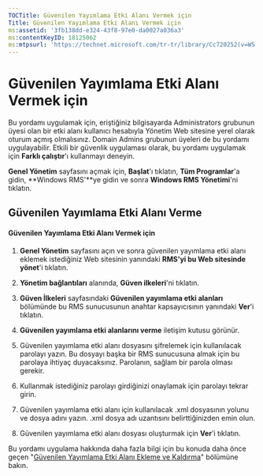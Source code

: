 ```yaml
---
TOCTitle: Güvenilen Yayımlama Etki Alanı Vermek için
Title: Güvenilen Yayımlama Etki Alanı Vermek için
ms:assetid: '3fb138dd-e324-43f8-97e0-da0027a036a3'
ms:contentKeyID: 18125062
ms:mtpsurl: 'https://technet.microsoft.com/tr-tr/library/Cc720252(v=WS.10)'
---
```


Güvenilen Yayımlama Etki Alanı Vermek için
==========================================

Bu yordamı uygulamak için, eriştiğiniz bilgisayarda Administrators grubunun üyesi olan bir etki alanı kullanıcı hesabıyla Yönetim Web sitesine yerel olarak oturum açmış olmalısınız. Domain Admins grubunun üyeleri de bu yordamı uygulayabilir. Etkili bir güvenlik uygulaması olarak, bu yordamı uygulamak için **Farklı çalıştır**'ı kullanmayı deneyin.

**Genel Yönetim** sayfasını açmak için, **Başlat**'ı tıklatın, **Tüm Programlar**'a gidin, **Windows RMS'**ye gidin ve sonra **Windows RMS Yönetimi**'ni tıklatın.

Güvenilen Yayımlama Etki Alanı Verme
------------------------------------

#### Güvenilen Yayımlama Etki Alanı Vermek için

1.  **Genel Yönetim** sayfasını açın ve sonra güvenilen yayımlama etki alanı eklemek istediğiniz Web sitesinin yanındaki **RMS'yi bu Web sitesinde yönet**'i tıklatın.

2.  **Yönetim bağlantıları** alanında, **Güven ilkeleri**'ni tıklatın.

3.  **Güven İlkeleri** sayfasındaki **Güvenilen yayımlama etki alanları** bölümünde bu RMS sunucusunun anahtar kapsayıcısının yanındaki **Ver**'i tıklatın.

4.  **Güvenilen yayımlama etki alanlarını verme** iletişim kutusu görünür.

5.  Güvenilen yayımlama etki alanı dosyasını şifrelemek için kullanılacak parolayı yazın. Bu dosyayı başka bir RMS sunucusuna almak için bu parolaya ihtiyaç duyacaksınız. Parolanın, sağlam bir parola olması gerekir.

6.  Kullanmak istediğiniz parolayı girdiğinizi onaylamak için parolayı tekrar girin.

7.  Güvenilen yayımlama etki alanı için kullanılacak .xml dosyasının yolunu ve dosya adını yazın. .xml dosya adı uzantısını belirttiğinizden emin olun.

8.  Güvenilen yayımlama etki alanı dosyası oluşturmak için **Ver**'i tıklatın.

Bu yordamı uygulama hakkında daha fazla bilgi için bu konuda daha önce geçen "[Güvenilen Yayımlama Etki Alanı Ekleme ve Kaldırma](https://technet.microsoft.com/d87b502d-5497-4ccd-badf-f6807d587cee)" bölümüne bakın.
